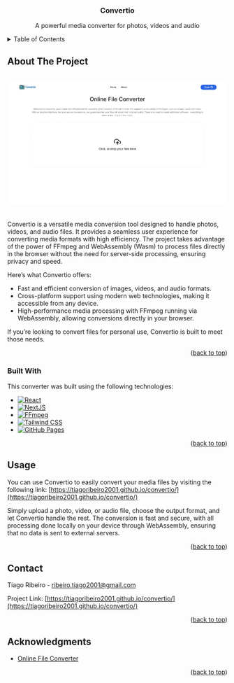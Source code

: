 <!-- Improved compatibility of back to top link: See: https://github.com/othneildrew/Best-README-Template/pull/73 -->
<a id="readme-top"></a>
<!--
*** Thanks for checking out the Best-README-Template. If you have a suggestion
*** that would make this better, please fork the repo and create a pull request
*** or simply open an issue with the tag "enhancement".
*** Don't forget to give the project a star!
*** Thanks again! Now go create something AMAZING! :D
-->

<!-- PROJECT LOGO -->
<div align="center">
  <h3 align="center">Convertio</h3>

  <p align="center">
    A powerful media converter for photos, videos and audio
  </p>
</div>



<!-- TABLE OF CONTENTS -->
<details>
  <summary>Table of Contents</summary>
  <ol>
    <li>
      <a href="#about-the-project">About The Project</a>
      <ul>
        <li><a href="#built-with">Built With</a></li>
      </ul>
    </li>
    <li><a href="#usage">Usage</a></li>
    <li><a href="#contact">Contact</a></li>
    <li><a href="#acknowledgments">Acknowledgments</a></li>
  </ol>
</details>



<!-- ABOUT THE PROJECT -->
## About The Project

<br/>
<div align="center">
  <img src="src/public/images/convertio.jpg" alt="Convertio" />
</div>
<br/>

Convertio is a versatile media conversion tool designed to handle photos, videos, and audio files. It provides a seamless user experience for converting media formats with high efficiency. The project takes advantage of the power of FFmpeg and WebAssembly (Wasm) to process files directly in the browser without the need for server-side processing, ensuring privacy and speed.

Here’s what Convertio offers:

* Fast and efficient conversion of images, videos, and audio formats.
* Cross-platform support using modern web technologies, making it accessible from any device.
* High-performance media processing with FFmpeg running via WebAssembly, allowing conversions directly in your browser.

If you’re looking to convert files for personal use, Convertio is built to meet those needs.

<p align="right">(<a href="#readme-top">back to top</a>)</p>


### Built With

This converter was built using the following technologies:

* [![React][React.js]][React-url]
* [![NextJS][NextJS]][NextJS-url]
* [![FFmpeg][FFmpeg]][FFmpeg-url]
* [![Tailwind CSS][Tailwind CSS]][Tailwind CSS-url]
* [![GitHub Pages][GitHub Pages]][GitHub Pages-url]

<p align="right">(<a href="#readme-top">back to top</a>)</p>

<!-- USAGE EXAMPLES -->
## Usage

You can use Convertio to easily convert your media files by visiting the following link: [https://tiagoribeiro2001.github.io/convertio/](https://tiagoribeiro2001.github.io/convertio/)

Simply upload a photo, video, or audio file, choose the output format, and let Convertio handle the rest. The conversion is fast and secure, with all processing done locally on your device through WebAssembly, ensuring that no data is sent to external servers.

<p align="right">(<a href="#readme-top">back to top</a>)</p>

<!-- CONTACT -->
## Contact

Tiago Ribeiro - ribeiro.tiago2001@gmail.com

Project Link: [https://tiagoribeiro2001.github.io/convertio/](https://tiagoribeiro2001.github.io/convertio/)

<p align="right">(<a href="#readme-top">back to top</a>)</p>

<!-- ACKNOWLEDGMENTS -->
## Acknowledgments

* [Online File Converter](https://github.com/benlhachemi/modifio)

<p align="right">(<a href="#readme-top">back to top</a>)</p>

<!-- MARKDOWN LINKS & IMAGES -->
<!-- https://www.markdownguide.org/basic-syntax/#reference-style-links -->

[React.js]: https://img.shields.io/badge/React-20232A?style=for-the-badge&logo=react&logoColor=61DAFB
[React-url]: https://reactjs.org/
[NextJS]: https://img.shields.io/badge/Next-black?style=for-the-badge&logo=next.js&logoColor=white
[NextJS-url]: https://nextjs.org/
[FFmpeg]: https://shields.io/badge/FFmpeg-%23171717.svg?logo=ffmpeg&style=for-the-badge&labelColor=171717&logoColor=5cb85c
[FFmpeg-url]: https://ffmpegwasm.netlify.app/
[Tailwind CSS]: https://img.shields.io/badge/tailwindcss-%2338B2AC.svg?style=for-the-badge&logo=tailwind-css&logoColor=white
[Tailwind CSS-url]: https://tailwindcss.com/
[GitHub Pages]: https://img.shields.io/badge/github%20pages-121013?style=for-the-badge&logo=github&logoColor=white
[GitHub Pages-url]: https://pages.github.com/
